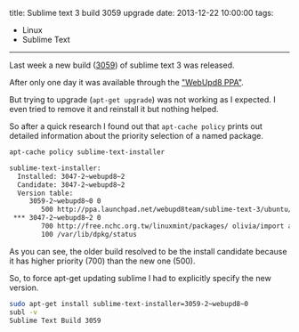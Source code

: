 title: Sublime text 3 build 3059 upgrade
date: 2013-12-22 10:00:00
tags:
- Linux
- Sublime Text
---

Last week a new build ([3059](http://www.sublimetext.com/blog/articles/sublime-text-3-build-3059)) of sublime text 3 was released.

After only one day it was available through the ["WebUpd8 PPA"](https://launchpad.net/~webupd8team/+archive/sublime-text-3).

But trying to upgrade (`apt-get upgrade`) was not working as I expected.
I even tried to remove it and reinstall it but nothing helped.

So after a quick research I found out that `apt-cache policy` prints out detailed information about the priority selection of a named package.

```sh
apt-cache policy sublime-text-installer

sublime-text-installer:
  Installed: 3047-2~webupd8~2
  Candidate: 3047-2~webupd8~2
  Version table:
     3059-2~webupd8~0 0
        500 http://ppa.launchpad.net/webupd8team/sublime-text-3/ubuntu/ raring/main amd64 Packages
 *** 3047-2~webupd8~2 0
        700 http://free.nchc.org.tw/linuxmint/packages/ olivia/import amd64 Packages
        100 /var/lib/dpkg/status
```

As you can see, the older build resolved to be the install candidate because it has higher priority (700) than the new one (500).

So, to force apt-get updating sublime I had to explicitly specify the new version.
```sh
sudo apt-get install sublime-text-installer=3059-2~webupd8~0
subl -v
Sublime Text Build 3059
```